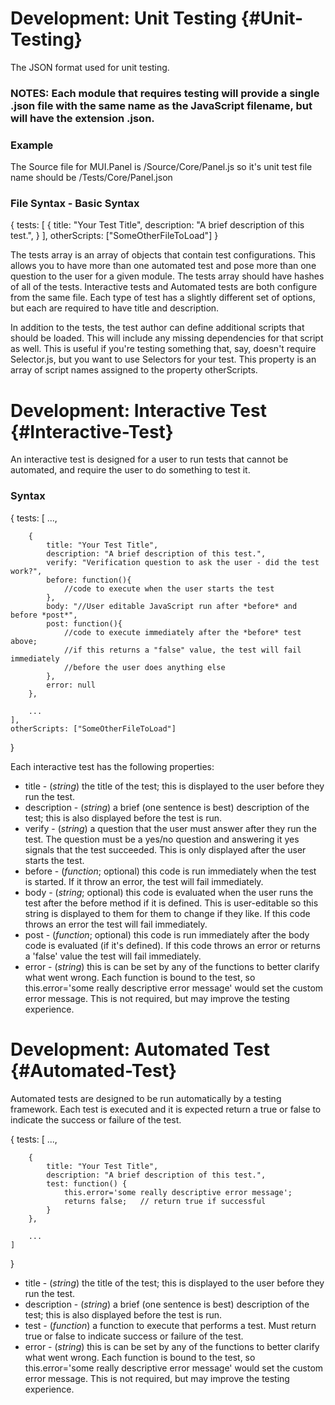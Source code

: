 Development: Unit Testing {#Unit-Testing}
=============================
The JSON format used for unit testing.

### NOTES: Each module that requires testing will provide a single .json file with the same name as the JavaScript filename, but will have the extension .json.

### Example
The Source file for MUI.Panel is /Source/Core/Panel.js so it's unit test file name should be /Tests/Core/Panel.json

### File Syntax - Basic Syntax

{
	tests: [
		{
			title: "Your Test Title",
			description: "A brief description of this test.",
		}
	],
	otherScripts: ["SomeOtherFileToLoad"]
}

The tests array is an array of objects that contain test configurations. This allows you to have more than one automated test and pose more than one question to the user for a given module.  The tests array should have hashes of all of the tests.  Interactive tests and Automated tests are both configure from the same file.  Each type of test has a slightly different set of options, but each are required to have title and description. 

In addition to the tests, the test author can define additional scripts that should be loaded. This will include any missing dependencies for that script as well. This is useful if you're testing something that, say, doesn't require Selector.js, but you want to use Selectors for your test. This property is an array of script names assigned to the property otherScripts.



Development: Interactive Test {#Interactive-Test}
=============================
An interactive test is designed for a user to run tests that cannot be automated, and require the user to do something to test it.

### Syntax

{
	tests: [
		...,

		{
			title: "Your Test Title",
			description: "A brief description of this test.",
			verify: "Verification question to ask the user - did the test work?",
			before: function(){
				//code to execute when the user starts the test
			},
			body: "//User editable JavaScript run after *before* and before *post*",
			post: function(){
				//code to execute immediately after the *before* test above;
				//if this returns a "false" value, the test will fail immediately
				//before the user does anything else
			},
			error: null
		},

		...
	],
	otherScripts: ["SomeOtherFileToLoad"]
}

Each interactive test has the following properties:

* title - (*string*) the title of the test; this is displayed to the user before they run the test.
* description - (*string*) a brief (one sentence is best) description of the test; this is also displayed before the test is run.
* verify - (*string*) a question that the user must answer after they run the test. The question must be a yes/no question and answering it yes signals that the test succeeded. This is only displayed after the user starts the test.
* before - (*function*; optional) this code is run immediately when the test is started. If it throw an error, the test will fail immediately.
* body - (*string*; optional) this code is evaluated when the user runs the test after the before method if it is defined. This is user-editable so this string is displayed to them for them to change if they like. If this code throws an error the test will fail immediately.
* post - (*function*; optional) this code is run immediately after the body code is evaluated (if it's defined). If this code throws an error or returns a 'false' value the test will fail immediately.
* error - (*string*) this is can be set by any of the functions to better clarify what went wrong.  Each function is bound to the test, so this.error='some really descriptive error message' would set the custom error message.  This is not required, but may improve the testing experience.


Development: Automated Test {#Automated-Test}
=============================
Automated tests are designed to be run automatically by a testing framework.  Each test is executed and it is expected return a true or false to indicate the success or failure of the test.

{
	tests: [
		...,

		{
			title: "Your Test Title",
			description: "A brief description of this test.",
			test: function() {
				this.error='some really descriptive error message';
				returns false;   // return true if successful
			}
		},

		...
	]
}

* title - (*string*) the title of the test; this is displayed to the user before they run the test.
* description - (*string*) a brief (one sentence is best) description of the test; this is also displayed before the test is run.
* test - (*function*) a function to execute that performs a test.  Must return true or false to indicate success or failure of the test.
* error - (*string*) this is can be set by any of the functions to better clarify what went wrong.  Each function is bound to the test, so this.error='some really descriptive error message' would set the custom error message.  This is not required, but may improve the testing experience.


